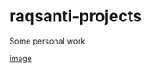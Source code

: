 # raqsanti-projects
Some personal work

[image](https://github.com/RaquelSantiago/raqsanti-projects/assets/83476420/d68f797d-f26a-48ab-a5ec-f2d58443dc9e)
